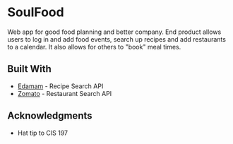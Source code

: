 # SoulFood

Web app for good food planning and better company. End product allows users to log in and add food events, search up recipes and add restaurants to a calendar. It also allows for others to "book" meal times. 

## Built With

* [Edamam](https://developer.edamam.com/edamam-docs-recipe-api) - Recipe Search API
* [Zomato](https://developers.zomato.com/api) - Restaurant Search API  

## Acknowledgments

* Hat tip to CIS 197 

